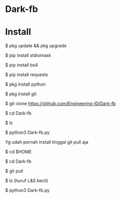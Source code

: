 # Dark-fb 

# Install 

$ pkg update && pkg upgrade

$ pip install stdiomask

$ pip install bs4

$ pip install requests

$ pkg install python

$ pkg install git

$ git clone https://github.com/Engineering-ID/Dark-fb

$ cd Dark-fb



$ ls

$ python3 Dark-fb.py

Yg udah pernah install tinggal git pull aja

$ cd $HOME

$ cd Dark-fb

$ git pull

$ ls (huruf L&S kecil)

$ python3 Dark-fb.py

